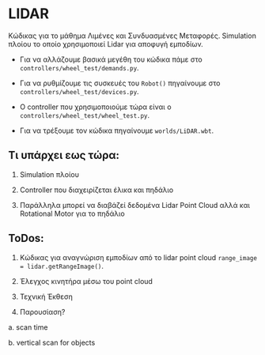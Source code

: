# LIDAR

Κώδικας για το μάθημα Λιμένες και Συνδυασμένες Μεταφορές. Simulation πλοίου το οποίο χρησιμοποιεί Lidar για αποφυγή εμποδίων.

 * Για να αλλάζουμε βασικά μεγέθη του κώδικα πάμε στο ```controllers/wheel_test/demands.py```.

 * Για να ρυθμίζουμε τις συσκευές του ```Robot()``` πηγαίνουμε στο ```controllers/wheel_test/devices.py```.

 * Ο controller που χρησιμοποιούμε τώρα είναι ο ```controllers/wheel_test/wheel_test.py```.

 * Για να τρέξουμε τον κώδικα πηγαίνουμε ```worlds/LiDAR.wbt```.


## Τι υπάρχει εως τώρα:
 
 1. Simulation πλοίου

 2. Controller που διαχειρίζεται έλικα και πηδάλιο
 
 3. Παράλληλα μπορεί να διαβάζεί δεδομένα Lidar Point Cloud αλλά και Rotational Motor για το πηδάλιο


## ToDos: 

 1. Κώδικας για αναγνώριση εμποδίων από το lidar point cloud ```range_image = lidar.getRangeImage()```.

 2. Έλεγχος κινητήρα μέσω του point cloud

 3. Τεχνική Έκθεση

 4. Παρουσίαση?

 a. scan time

 b. vertical scan for objects